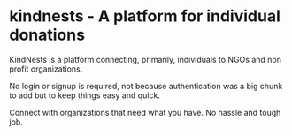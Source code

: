# kindnests - A platform for individual donations

KindNests is a platform connecting, primarily, individuals to NGOs and non profit organizations.

No login or signup is required, not because authentication was a big chunk to add but to keep things easy and quick.

Connect with organizations that need what you have. No hassle and tough job.
